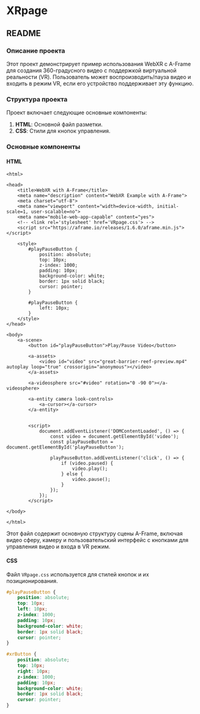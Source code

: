 # XRpage
## README

### Описание проекта

Этот проект демонстрирует пример использования WebXR с A-Frame для создания 360-градусного видео с поддержкой виртуальной реальности (VR). Пользователь может воспроизводить/пауза видео и входить в режим VR, если его устройство поддерживает эту функцию.

### Структура проекта

Проект включает следующие основные компоненты:

1. **HTML**: Основной файл разметки.
2. **CSS**: Стили для кнопок управления.

### Основные компоненты

#### HTML

```<!DOCTYPE html>
<html>

<head>
    <title>WebXR with A-Frame</title>
    <meta name="description" content="WebXR Example with A-Frame">
    <meta charset="utf-8">
    <meta name="viewport" content="width=device-width, initial-scale=1, user-scalable=no">
    <meta name="mobile-web-app-capable" content="yes">
    <!-- <link rel='stylesheet' href='VRpage.css'> -->
    <script src="https://aframe.io/releases/1.6.0/aframe.min.js"></script>

    <style>
        #playPauseButton {
            position: absolute;
            top: 10px;
            z-index: 1000;
            padding: 10px;
            background-color: white;
            border: 1px solid black;
            cursor: pointer;
        }

        #playPauseButton {
            left: 10px;
        }
    </style>
</head>

<body>
    <a-scene>
        <button id="playPauseButton">Play/Pause Video</button>

        <a-assets>
            <video id="video" src="great-barrier-reef-preview.mp4" autoplay loop="true" crossorigin="anonymous"></video>
        </a-assets>

        <a-videosphere src="#video" rotation="0 -90 0"></a-videosphere>

        <a-entity camera look-controls>
            <a-cursor></a-cursor>
        </a-entity>


        <script>
            document.addEventListener('DOMContentLoaded', () => {
                const video = document.getElementById('video');
                const playPauseButton = document.getElementById('playPauseButton');

                playPauseButton.addEventListener('click', () => {
                    if (video.paused) {
                        video.play();
                    } else {
                        video.pause();
                    }
                });
            });
        </script>

</body>

</html>
```

Этот файл содержит основную структуру сцены A-Frame, включая видео сферу, камеру и пользовательский интерфейс с кнопками для управления видео и входа в VR режим.

#### CSS

Файл `VRpage.css` используется для стилей кнопок и их позиционирования.

```css
#playPauseButton {
    position: absolute;
    top: 10px;
    left: 10px;
    z-index: 1000;
    padding: 10px;
    background-color: white;
    border: 1px solid black;
    cursor: pointer;
}

#xrButton {
    position: absolute;
    top: 10px;
    right: 10px;
    z-index: 1000;
    padding: 10px;
    background-color: white;
    border: 1px solid black;
    cursor: pointer;
}
```

